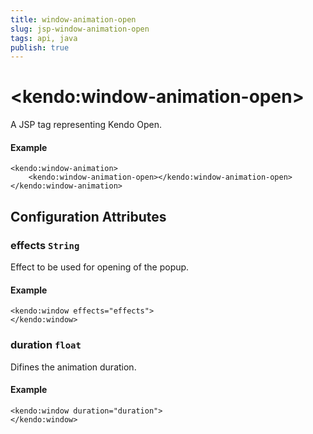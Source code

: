 ```yaml
---
title: window-animation-open
slug: jsp-window-animation-open
tags: api, java
publish: true
---
```


# \<kendo:window-animation-open\>
A JSP tag representing Kendo Open.

#### Example
    <kendo:window-animation>
        <kendo:window-animation-open></kendo:window-animation-open>
    </kendo:window-animation>


## Configuration Attributes


### effects `String`

Effect to be used for opening of the popup.

#### Example
    <kendo:window effects="effects">
    </kendo:window>



### duration `float`

Difines the animation duration.

#### Example
    <kendo:window duration="duration">
    </kendo:window>



